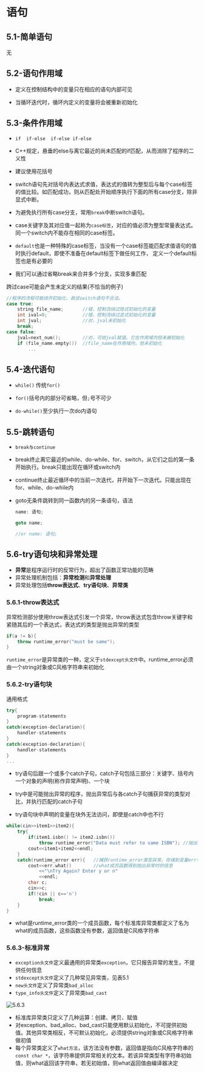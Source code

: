 # 语句



## 5.1-简单语句

无



## 5.2-语句作用域

- 定义在控制结构中的变量只在相应的语句内部可见

- 当循环迭代时，循环内定义的变量将会被重新初始化



## 5.3-条件作用域

- `if  if-else  if-else if-else`

- C++规定，悬垂的else与离它最近的尚未匹配的if匹配，从而消除了程序的二义性

- 建议使用花括号
- switch语句先对括号内表达式求值，表达式的值转为整型后与每个case标签的值比较。如匹配成功，则从匹配处开始顺序执行下面的所有case分支，除非显式中断。
- 为避免执行所有case分支，常用`break`中断switch语句。
- case关键字及其对应值一起称为`case标签`，对应的值必须为整型常量表达式。同一个switch内不能存在相同的case标签。
- `default`也是一种特殊的case标签，当没有一个case标签能匹配求值语句的值时执行default，即使不准备在default标签下做任何工作， 定义一个default标签也是有必要的
- 我们可以通过省略break来合并多个分支，实现多重匹配

跨过case可能会产生未定义的结果(不恰当的例子)

```c++
//程序的流程可能绕开初始化，故该switch语句不合法。
case true:
    string file_name;       //错，控制流绕过隐式初始化的变量
    int ival=0;             //错，控制流绕过显式初始化的变量
    int jval;               //对，jval未初始化
    break;
case false:
    jval=next_num();        //对，可给jval赋值。它在作用域内但未被初始化
    if (file_name.empty())  //file_name在作用域内，但未初始化
        ...
```



## 5.4-迭代语句

- `while()` 传统`for()`

- `for()`括号内的部分可省略，但`;`号不可少

- `do-while()`至少执行一次do内语句



## 5.5-跳转语句

-  `break与continue`

- break终止离它最近的while、do-while、for、switch，从它们之后的第一条开始执行。break只能出现在循环或switch内

- continue终止最近循环中的当前一次迭代，并开始下一次迭代。只能出现在for、while、do-while内

- goto无条件跳转到同一函数内的另一条语句，语法

  ```c++
  name: 语句;
  
  goto name;
  
  //or name: 语句;
  ```



## 5.6-try语句块和异常处理

- **异常**是程序运行时的反常行为，超出了函数正常功能的范畴
- 异常处理机制包括：**异常检测**和**异常处理**
- 异常处理包括**throw表达式**、**try语句块**、**异常类**



### 5.6.1-throw表达式

异常检测部分使用throw表达式引发一个异常，throw表达式包含throw关键字和紧随其后的一个表达式，表达式的类型是抛出异常的类型

```c++
if(a != b){
    throw runtime_error("must be same");
}
```

`runtime_error`是异常类的一种，定义于`stdexcept头文件`中。runtime_error必须由一个string对象或C风格字符串来初始化



### 5.6.2-try语句块

通用格式

```c++
try{
    program-statements
}
catch(exception-declaration){
    handler-statements
}
catch(exception-declaration){
    handler-statements
}
...
```

- try语句后跟一个或多个catch子句，catch子句包括三部分：关键字、括号内一个对象的声明(称作异常声明)、一个块

- try中是可能抛出异常的程序，抛出异常后与各catch子句捕获异常的类型对比，并执行匹配的catch子句

- try语句块中声明的变量在块外无法访问，即使是catch中也不行

```c++
while(cin>>item1>>item2){
    try{
        if(item1.isbn() != item2.isbn())
            throw runtime_error("Data must refer to same ISBN"); //抛出runtime_error类型异常
        cout<<item1+item2<<endl;
    }
    catch(runtime_error err){   //捕获runtime_error类型异常，存储到变量err中
        cout<<err.what()        //what成员函数得到抛出异常时的信息
            <<"\nTry Again? Enter y or n"
            <<endl;
        char c;
        cin>>c;
        if(!cin || c=='n')
            break;
    }
}
```

- what是runtime_error类的一个成员函数，每个标准库异常类都定义了名为what的成员函数，这些函数没有参数，返回值是C风格字符串



### 5.6.3-标准异常

- `exception头文件`定义最通用的异常类`exception`，它只报告异常的发生，不提供任何信息
- `stdexcept头文件`定义了几种常见异常类，见表5.1
- `new头文件`定义了异常类`bad_alloc`
- `type_info头文件`定义了异常类`bad_cast`



![5.6.3](C:\Users\Mirai\Desktop\Work\Mark\Sources\images\5.6.3.png)

- 标准库异常类只定义了几种运算：创建、拷贝、赋值
- 对exception、bad_alloc、bad_cast只能使用默认初始化，不可提供初始值。其他异常类相反，不可默认初始化，必须提供string对象或C风格字符串做初值
- 每个异常类定义了`what方法`，该方法没有参数，返回值是指向C风格字符串的`const char *`，该字符串提供异常相关的文本。若该异常类型有字符串初始值，则what返回该字符串，若无初始值，则what返回值由编译器决定